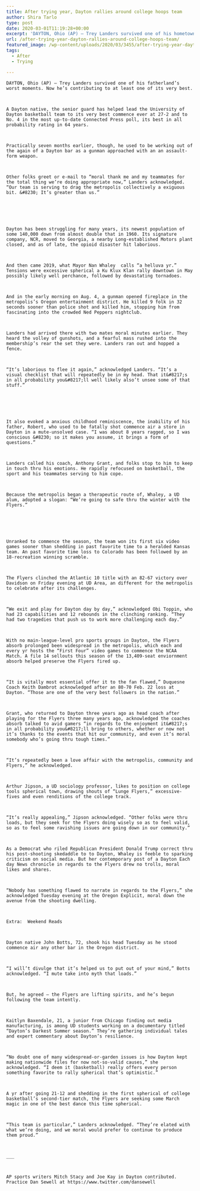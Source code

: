 ```yaml
---
title: After trying year, Dayton rallies around college hoops team
author: Shira Tarlo
type: post
date: 2020-03-01T11:19:28+00:00
excerpt: 'DAYTON, Ohio (AP) — Trey Landers survived one of his hometown’s worst moments. Now he’s contributing to one of its best.A Dayton native, the senior guard has helped lead the University of Dayton basketball team to its best start ever at 27-2 and to No. 4 in the current Associated Press poll, its highest ranking&hellip;'
url: /after-trying-year-dayton-rallies-around-college-hoops-team/
featured_image: /wp-content/uploads/2020/03/3455/after-trying-year-dayton-rallies-around-college-hoops-team.jpeg
tags:
  - After
  - Trying

---
```

  
    DAYTON, Ohio (AP) — Trey Landers survived one of his fatherland’s worst moments. Now he’s contributing to at least one of its very best.
  
  
  
    A Dayton native, the senior guard has helped lead the University of Dayton basketball team to its very best commence ever at 27-2 and to No. 4 in the most up-to-date Connected Press poll, its best in all probability rating in 64 years.
  
  
  
    Practically seven months earlier, though, he used to be working out of the again of a Dayton bar as a gunman approached with an an assault-form weapon.
  
  
  
    Other folks greet or e-mail to “moral thank me and my teammates for the total thing we’re doing appropriate now,” Landers acknowledged. “Our team is serving to drag the metropolis collectively a exiguous bit. &#8230; It’s greater than us.”
  
  
  
  
  
  
    Dayton has been struggling for many years, its newest population of some 140,000 down from almost double that in 1960. Its signature company, NCR, moved to Georgia, a nearby Long-established Motors plant closed, and as of late, the opioid disaster hit laborious.
  
  
  
    And then came 2019, what Mayor Nan Whaley  calls “a helluva yr.” Tensions were excessive spherical a Ku Klux Klan rally downtown in May possibly likely well perchance, followed by devastating tornadoes.
  
  
  
    And in the early morning on Aug. 4, a gunman opened fireplace in the metropolis’s Oregon entertainment district. He killed 9 folk in 32 seconds sooner than police shot and killed him, stopping him from fascinating into the crowded Ned Peppers nightclub.
  
  
  
    Landers had arrived there with two mates moral minutes earlier. They heard the volley of gunshots, and a fearful mass rushed into the membership’s rear the set they were. Landers ran out and hopped a fence.
  
  
  
    “It’s laborious to flee it again,” acknowledged Landers. “It’s a visual checklist that will repeatedly be in my head. That it&#8217;s in all probability you&#8217;ll well likely also’t unsee some of that stuff.”
  
  
  
  
  
  
    It also evoked a anxious childhood reminiscence, the inability of his father, Robert, who used to be fatally shot commence air a store in Dayton in a mute-unsolved case. “I was about 8 years ragged, so I was conscious &#8230; so it makes you assume, it brings a form of questions.”
  
  
  
    Landers called his coach, Anthony Grant, and folks stop to him to keep in touch thru his emotions. He rapidly refocused on basketball, the sport and his teammates serving to him cope.
  
  
  
    Because the metropolis began a therapeutic route of, Whaley, a UD alum, adopted a slogan: “We’re going to safe thru the winter with the Flyers.”
  
  
  
  
  
  
    Unranked to commence the season, the team won its first six video games sooner than shedding in past favorite time to a heralded Kansas team. An past favorite time loss to Colorado has been followed by an 18-recreation winning scramble.
  
  
  
    The Flyers clinched the Atlantic 10 title with an 82-67 victory over Davidson on Friday evening at UD Area, an different for the metropolis to celebrate after its challenges.
  
  
  
    “We exit and play for Dayton day by day,” acknowledged Obi Toppin, who had 23 capabilities and 12 rebounds in the clinching ranking. “They had two tragedies that push us to work more challenging each day.”
  
  
  
    With no main-league-level pro sports groups in Dayton, the Flyers absorb prolonged been widespread in the metropolis, which each and every yr hosts the “First Four” video games to commence the NCAA Match. A file 14 sellouts this season of the 13,409-seat enviornment absorb helped preserve the Flyers fired up.
  
  
  
    “It is vitally most essential offer it to the fan flawed,” Duquesne Coach Keith Dambrot acknowledged after an 80-70 Feb. 22 loss at Dayton. “Those are one of the very best followers in the nation.”
  
  
  
    Grant, who returned to Dayton three years ago as head coach after playing for the Flyers three many years ago, acknowledged the coaches absorb talked to avid gamers “in regards to the enjoyment it&#8217;s in all probability you&#8217;ll bring to others, whether or now not it’s thanks to the events that hit our community, and even it’s moral somebody who’s going thru tough times.”
  
  
  
    “It’s repeatedly been a love affair with the metropolis, community and Flyers,” he acknowledged.
  
  
  
    Arthur Jipson, a UD sociology professor, likes to position on college tools spherical town, drawing shouts of “Lunge Flyers,” excessive-fives and even renditions of the college track.
  
  
  
    “It’s really appealing,” Jipson acknowledged. “Other folks were thru loads, but they seek for the Flyers doing wisely so as to feel valid, so as to feel some ravishing issues are going down in our community.”
  
  
  
    As a Democrat who riled Republican President Donald Trump correct thru his post-shooting skedaddle to to Dayton, Whaley is feeble to sparking criticism on social media. But her contemporary post of a Dayton Each day News chronicle in regards to the Flyers drew no trolls, moral likes and shares.
  
  
  
    “Nobody has something flawed to narrate in regards to the Flyers,” she acknowledged Tuesday evening at the Oregon Explicit, moral down the avenue from the shooting dwelling.
  
  
  
    Extra:  Weekend Reads
  
  
  
    Dayton native John Botts, 72, shook his head Tuesday as he stood commence air any other bar in the Oregon district.
  
  
  
    “I will’t divulge that it’s helped us to put out of your mind,” Botts acknowledged. “I mute take into myth that loads.”
  
  
  
    But, he agreed — the Flyers are lifting spirits, and he’s begun following the team intently.
  
  
  
    Kaitlyn Baxendale, 21, a junior from Chicago finding out media manufacturing, is among UD students working on a documentary titled “Dayton’s Darkest Summer season.” They’re gathering individual tales and expert commentary about Dayton’s resilience.
  
  
  
    “No doubt one of many widespread-or-garden issues is how Dayton kept making nationwide files for now not-so-valid causes,” she acknowledged. “I deem it (basketball) really offers every person something favorite to rally spherical that’s optimistic.”
  
  
  
    A yr after going 21-12 and shedding in the first spherical of college basketball’s second-tier match, the Flyers are seeking some March magic in one of the best dance this time spherical.
  
  
  
    “This team is particular,” Landers acknowledged. “They’re elated with what we’re doing, and we moral would prefer to continue to produce them proud.”
  
  
  
    ___
  
  
  
    AP sports writers Mitch Stacy and Joe Kay in Dayton contributed. Practice Dan Sewell at https://www.twitter.com/dansewell
  
